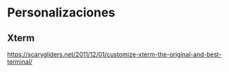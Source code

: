 # Personalizaciones

## Xterm
https://scarygliders.net/2011/12/01/customize-xterm-the-original-and-best-terminal/

